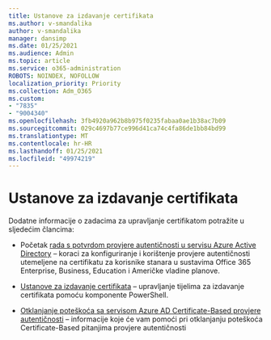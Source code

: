 ```yaml
---
title: Ustanove za izdavanje certifikata
ms.author: v-smandalika
author: v-smandalika
manager: dansimp
ms.date: 01/25/2021
ms.audience: Admin
ms.topic: article
ms.service: o365-administration
ROBOTS: NOINDEX, NOFOLLOW
localization_priority: Priority
ms.collection: Adm_O365
ms.custom:
- "7835"
- "9004340"
ms.openlocfilehash: 3fb4920a962b8b975f0235fabaa0ae1b38ac7b09
ms.sourcegitcommit: 029c4697b77ce996d41ca74c4fa86de1bb84bd99
ms.translationtype: MT
ms.contentlocale: hr-HR
ms.lasthandoff: 01/25/2021
ms.locfileid: "49974219"
---
```

# <a name="certificate-authorities"></a>Ustanove za izdavanje certifikata

Dodatne informacije o zadacima za upravljanje certifikatom potražite u sljedećim člancima:

- Početak [rada s potvrdom provjere autentičnosti u servisu Azure Active Directory](https://docs.microsoft.com/azure/active-directory/authentication/active-directory-certificate-based-authentication-get-started#:~:text=Certificate-based) – koraci za konfiguriranje i korištenje provjere autentičnosti utemeljene na certifikatu za korisnike stanara u sustavima Office 365 Enterprise, Business, Education i Američke vladine planove.

- [Ustanove za izdavanje certifikata](https://docs.microsoft.com/powershell/module/azuread)  – upravljanje tijelima za izdavanje certifikata pomoću komponente PowerShell.

- [Otklanjanje poteškoća sa servisom Azure AD Certificate-Based provjere autentičnosti](https://docs.microsoft.com/troubleshoot/azure/active-directory/certificate-based-authenticate-issue)  – informacije koje će vam pomoći pri otklanjanju poteškoća Certificate-Based pitanjima provjere autentičnosti



